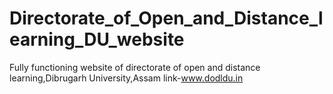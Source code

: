 # Directorate_of_Open_and_Distance_learning_DU_website
Fully functioning website of directorate of open and distance learning,Dibrugarh University,Assam
link-www.dodldu.in
